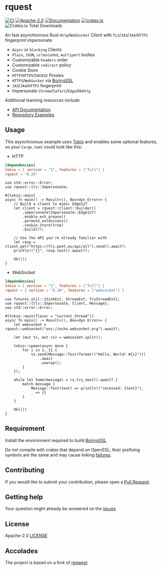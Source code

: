 # rquest

[![CI](https://github.com/0x676e67/rquest/workflows/CI/badge.svg)](https://github.com/0x676e67/rquest/actions?query=workflow%3ACI)
[![Apache-2.0](https://img.shields.io/github/license/0x676e67/rquest?color=blue)](./LICENSE)
[![Documentation](https://docs.rs/rquest/badge.svg)](https://docs.rs/rquest)
[![crates.io](https://img.shields.io/crates/v/rquest.svg)](https://crates.io/crates/rquest)
![Crates.io Total Downloads](https://img.shields.io/crates/d/rquest)

An fast asynchronous Rust `Http`/`WebSocket` Client with `TLS`/`JA3`/`JA4`/`HTTP2` fingerprint impersonate

- `Async` or `blocking` Clients
- `Plain`, `JSON`, `urlencoded`, `multipart` bodies
- Customizable `headers` order
- Customizable `redirect` policy
- Cookie Store
- `HTTP`/`HTTPS`/`SOCKS5` Proxies
- `HTTPS`/`WebSocket` via [BoringSSL](https://github.com/cloudflare/boring)
- `JA3`/`JA4`/`HTTP2` fingerprint
- Impersonate `Chrome`/`Safari`/`Edge`/`OkHttp`

Additional learning resources include:

- [API Documentation](https://docs.rs/rquest)
- [Repository Examples](https://github.com/0x676e67/rquest/tree/master/examples)

## Usage

This asynchronous example uses [Tokio](https://tokio.rs) and enables some
optional features, so your `Cargo.toml` could look like this:

- HTTP

```toml
[dependencies]
tokio = { version = "1", features = ["full"] }
rquest = "0.20"
```

```rust,no_run
use std::error::Error;
use rquest::tls::Impersonate;

#[tokio::main]
async fn main() -> Result<(), Box<dyn Error>> {
    // Build a client to mimic Edge127
    let client = rquest::Client::builder()
        .impersonate(Impersonate::Edge127)
        .enable_ech_grease()
        .permute_extensions()
        .cookie_store(true)
        .build()?;

    // Use the API you're already familiar with
    let resp = client.get("https://tls.peet.ws/api/all").send().await?;
    println!("{}", resp.text().await?);

    Ok(())
}
```

- WebSocket

```toml
[dependencies]
tokio = { version = "1", features = ["full"] }
rquest = { version = "0.20", features = ["websocket"] }
```

```rust,no_run
use futures_util::{SinkExt, StreamExt, TryStreamExt};
use rquest::{tls::Impersonate, Client, Message};
use std::error::Error;

#[tokio::main(flavor = "current_thread")]
async fn main() -> Result<(), Box<dyn Error>> {
    let websocket = rquest::websocket("wss://echo.websocket.org").await?;

    let (mut tx, mut rx) = websocket.split();

    tokio::spawn(async move {
        for i in 1..11 {
            tx.send(Message::Text(format!("Hello, World! #{i}")))
                .await
                .unwrap();
        }
    });

    while let Some(message) = rx.try_next().await? {
        match message {
            Message::Text(text) => println!("received: {text}"),
            _ => {}
        }
    }

    Ok(())
}
```

## Requirement

Install the environment required to build [BoringSSL](https://github.com/google/boringssl/blob/master/BUILDING.md)

Do not compile with crates that depend on OpenSSL; their prefixing symbols are the same and may cause linking [failures](https://github.com/rustls/rustls/issues/2010).

## Contributing

If you would like to submit your contribution, please open a [Pull Request](https://github.com/0x676e67/rquest/pulls).

## Getting help

Your question might already be answered on the [issues](https://github.com/0x676e67/rquest/issues)

## License

Apache-2.0 [LICENSE](LICENSE)

## Accolades

The project is based on a fork of [reqwest](https://github.com/seanmonstar/reqwest).
